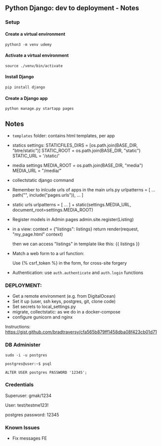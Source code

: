 ## Python Django: dev to deployment - Notes

### Setup
#### Create a virtual environment
`python3 -m venv udemy`

#### Activate a virtual environment
`source ./venv/bin/activate`

#### Install Django
`pip install django`

#### Create a Django app
`python manage.py startapp pages`




## Notes
- `templates` folder: contains html templates, per app

- statics settings:
	STATICFILES_DIRS = [os.path.join(BASE_DIR, "btre/static")]
	STATIC_ROOT = os.path.join(BASE_DIR, "static")
	STATIC_URL = '/static/'

- media settings
	MEDIA_ROOT = os.path.join(BASE_DIR, "media")
	MEDIA_URL = "/media/"

- collectstatic django command

- Remember to inlcude urls of apps in the main urls.py
	urlpatterns = [
    ...
    path("", include("pages.urls")),
    ...
    ]

- static urls
	urlpatterns = [
		...
	] + static(settings.MEDIA_URL, document_root=settings.MEDIA_ROOT)


- Register models in Admin pages
	admin.site.register(Listing)

- in a view:
	context = {"listings": listings}
	return render(request, "my_page.html" context)

	then we can access "listings" in template like this:
	{{ listings }}

- Match a web form to a url function:
	<form action="{% url 'login' %}" method="POST ">
	Use {% csrf_token %} in the form, for cross-site forgery

- Authentication: use `auth.authenticate` and `auth.login` functions 


### DEPLOYMENT:
- Get a remote environment (e.g. from DigitalOcean)
- Set it up (user, ssh keys, postgres, git, clone code)
- Set secrets to local_settings.py
- migrate, collectstatic: as we do in a docker-compose
- configure gunicorn and nginx

Instructions: https://gist.github.com/bradtraversy/cfa565b879ff1458dba08f423cb01d71

### DB Administer
`sudo -i -u postgres`

`postgres@user:~$ psql`

`ALTER USER postgres PASSWORD '12345';`



### Credentials
Superuser: gmak/1234

User: test/testme123!

postgres password: 12345


### Known Issues
* Fix messages FE